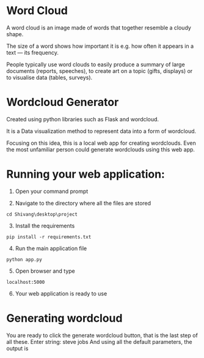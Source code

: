 # Word Cloud
A word cloud is an image made of words that together resemble a cloudy shape.

The size of a word shows how important it is e.g. how often it appears in a text — its frequency.

People typically use word clouds to easily produce a summary of large documents (reports, speeches), to create art on a topic (gifts, displays) or to visualise data (tables, surveys).

# Wordcloud Generator

Created using python libraries such as Flask and wordcloud. 

It is a Data visualization method to represent data into a form of wordcloud. 

Focusing on this idea, this is a local web app for creating wordclouds. Even the most unfamiliar person could generate wordclouds using this web app.

# Running your web application:
 
1. Open your command prompt

2. Navigate to the directory where all the files are stored
```
cd Shivang\desktop\project
```

3. Install the requirements
```
pip install -r requirements.txt
```

4. Run the main application file
```
python app.py
```

5. Open browser and type 
```
localhost:5000
```

6. Your web application is ready to use

# Generating wordcloud
You are ready to click the generate wordcloud button, that is the last step of all these.
Enter string: steve jobs
And using all the default parameters, the output is 

[](https://github.com/shivangraikar/WC-Generator/blob/master/3.PNG)
